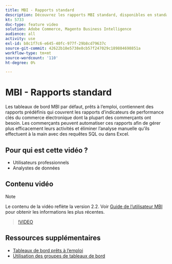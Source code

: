 ```yaml
---
title: MBI - Rapports standard
description: Découvrez les rapports MBI standard, disponibles en standard.
kt: 5733
doc-type: feature video
solution: Adobe Commerce, Magento Business Intelligence
audience: all
activity: use
exl-id: b8c1f7c6-e645-40fc-977f-29b8cd79637c
source-git-commit: 42622b18e5738e8cb57f247029c189884698851a
workflow-type: tm+mt
source-wordcount: '110'
ht-degree: 0%

---
```


# MBI - Rapports standard

Les tableaux de bord MBI par défaut, prêts à l’emploi, contiennent des rapports prédéfinis qui couvrent les rapports d’indicateurs de performance clés du commerce électronique dont la plupart des commerçants ont besoin. Les commerçants peuvent automatiser ces rapports afin de gérer plus efficacement leurs activités et éliminer l’analyse manuelle qu’ils effectuent à la main avec des requêtes SQL ou dans Excel.

## Pour qui est cette vidéo ?

- Utilisateurs professionnels
- Analystes de données

## Contenu vidéo

>[!NOTE]
>
>Le contenu de la vidéo reflète la version 2.2. Voir [Guide de l’utilisateur MBI](https://docs.magento.com/mbi/) pour obtenir les informations les plus récentes.

>[!VIDEO](https://video.tv.adobe.com/v/35987?quality=12&learn=on)

## Ressources supplémentaires

- [Tableaux de bord prêts à l’emploi](https://docs.magento.com/mbi/data-user/dashboards/dashboards-pro.html)
- [Utilisation des groupes de tableaux de bord](https://docs.magento.com/mbi/data-user/dashboards/using-dashboard-groups.html)
